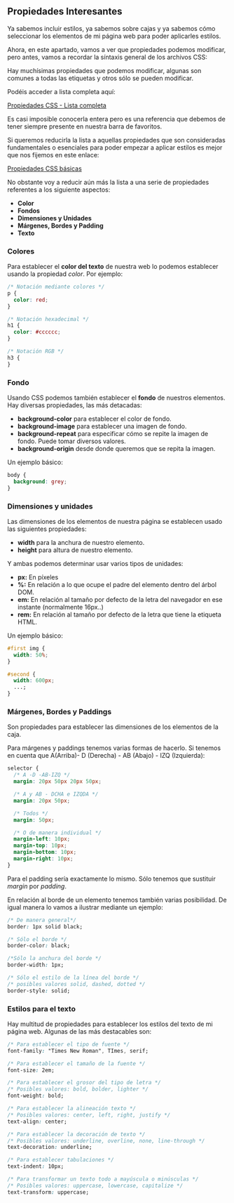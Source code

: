 ## Propiedades Interesantes

Ya sabemos incluir estilos, ya sabemos sobre cajas y ya sabemos cómo seleccionar los elementos de mi página web para poder aplicarles estilos.

Ahora, en este apartado, vamos a ver que propiedades podemos modificar, pero antes, vamos a recordar la síntaxis general de los archivos CSS:

Hay muchísimas propiedades que podemos modificar, algunas son comunes a todas las etiquetas y otros sólo se pueden modificar.

Podéis acceder a lista completa aquí:

[Propiedades CSS - Lista completa](https://developer.mozilla.org/es/docs/Web/CSS/Referencia_CSS)

Es casi imposible conocerla entera pero es una referencia que debemos de tener siempre presente en nuestra barra de favoritos.

Si queremos reducirla la lista a aquellas propiedades que son consideradas fundamentales o esenciales para poder empezar a aplicar estilos es mejor que nos fijemos en este enlace:

[Propiedades CSS básicas](https://developer.mozilla.org/es/docs/Web/CSS/CSS_Properties_Reference)

No obstante voy a reducir aún más la lista a una serie de propiedades referentes a los siguiente aspectos:

- **Color**
- **Fondos**
- **Dimensiones y Unidades**
- **Márgenes, Bordes y Padding**
- **Texto**

### Colores

Para establecer el **color del texto** de nuestra web lo podemos establecer usando la propiedad _color_. Por ejemplo:

```css
/* Notación mediante colores */
p {
  color: red;
}

/* Notación hexadecimal */
h1 {
  color: #cccccc;
}

/* Notación RGB */
h3 {
}
```

### Fondo

Usando CSS podemos también establecer el **fondo** de nuestros elementos. Hay diversas propiedades, las más detacadas:

- **background-color** para establecer el color de fondo.
- **background-image** para establecer una imagen de fondo.
- **background-repeat** para especificar cómo se repite la imagen de fondo. Puede tomar diversos valores.
- **background-origin** desde donde queremos que se repita la imagen.

Un ejemplo básico:

```css
body {
  background: grey;
}
```

### Dimensiones y unidades

Las dimensiones de los elementos de nuestra página se establecen usado las siguientes propiedades:

- **width** para la anchura de nuestro elemento.
- **height** para altura de nuestro elemento.

Y ambas podemos determinar usar varios tipos de unidades:

- **px:** En píxeles
- **%:** En relación a lo que ocupe el padre del elemento dentro del árbol DOM.
- **em:** En relación al tamaño por defecto de la letra del navegador en ese instante (normalmente 16px..)
- **rem:** En relación al tamaño por defecto de la letra que tiene la etiqueta HTML.

Un ejemplo básico:

```css
#first img {
  width: 50%;
}

#second {
  width: 600px;
  ...;
}
```

### Márgenes, Bordes y Paddings

Son propiedades para establecer las dimensiones de los elementos de la caja.

Para márgenes y paddings tenemos varias formas de hacerlo. Si tenemos en cuenta que A(Arriba)- D (Derecha) - AB (Abajo) - IZQ (Izquierda):

```css
selector {
  /* A -D -AB-IZQ */
  margin: 20px 50px 20px 50px;

  /* A y AB - DCHA e IZQDA */
  margin: 20px 50px;

  /* Todos */
  margin: 50px;

  /* O de manera individual */
  margin-left: 10px;
  margin-top: 10px;
  margin-bottom: 10px;
  margin-right: 10px;
}
```

Para el padding sería exactamente lo mismo. Sólo tenemos que sustituir _margin_ por _padding_.

En relación al borde de un elemento tenemos también varias posibilidad. De igual manera lo vamos a ilustrar mediante un ejemplo:

```css
/* De manera general*/
border: 1px solid black;

/* Sólo el borde */
border-color: black;

/*Sólo la anchura del borde */
border-width: 1px;

/* Sólo el estilo de la línea del borde */
/* posibles valores solid, dashed, dotted */
border-style: solid;
```

### Estilos para el texto

Hay multitud de propiedades para establecer los estilos del texto de mi página web. Algunas de las más destacables son:

```css
/* Para establecer el tipo de fuente */
font-family: "Times New Roman", TImes, serif;

/* Para establecer el tamaño de la fuente */
font-size: 2em;

/* Para establecer el grosor del tipo de letra */
/* Posibles valores: bold, bolder, lighter */
font-weight: bold;

/* Para establecer la alineación texto */
/* Posibles valores: center, left, right, justify */
text-align: center;

/* Para establecer la decoración de texto */
/* Posibles valores: underline, overline, none, line-through */
text-decoration: underline;

/* Para establecer tabulaciones */
text-indent: 10px;

/* Para transformar un texto todo a mayúscula o minúsculas */
/* Posibles valores: uppercase, lowercase, capitalize */
text-transform: uppercase;
```
